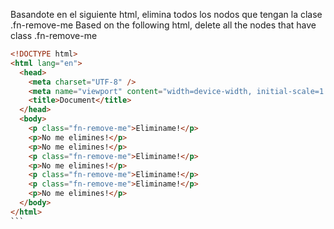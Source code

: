 Basandote en el siguiente html, elimina todos los nodos que tengan la clase .fn-remove-me
Based on the following html, delete all the nodes that have class .fn-remove-me

````html
<!DOCTYPE html>
<html lang="en">
  <head>
    <meta charset="UTF-8" />
    <meta name="viewport" content="width=device-width, initial-scale=1.0" />
    <title>Document</title>
  </head>
  <body>
    <p class="fn-remove-me">Eliminame!</p>
    <p>No me elimines!</p>
    <p>No me elimines!</p>
    <p class="fn-remove-me">Eliminame!</p>
    <p>No me elimines!</p>
    <p class="fn-remove-me">Eliminame!</p>
    <p class="fn-remove-me">Eliminame!</p>
    <p>No me elimines!</p>
  </body>
</html>
```
````
